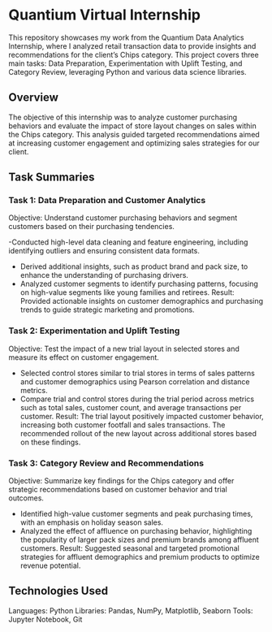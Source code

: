 # Quantium Virtual Internship
This repository showcases my work from the Quantium Data Analytics Internship, where I analyzed retail transaction data to provide insights and recommendations for the client’s Chips category. This project covers three main tasks: Data Preparation, Experimentation with Uplift Testing, and Category Review, leveraging Python and various data science libraries.

## Overview
The objective of this internship was to analyze customer purchasing behaviors and evaluate the impact of store layout changes on sales within the Chips category. This analysis guided targeted recommendations aimed at increasing customer engagement and optimizing sales strategies for our client.

## Task Summaries
### Task 1: Data Preparation and Customer Analytics
Objective: Understand customer purchasing behaviors and segment customers based on their purchasing tendencies.

-Conducted high-level data cleaning and feature engineering, including identifying outliers and ensuring consistent data formats.
- Derived additional insights, such as product brand and pack size, to enhance the understanding of purchasing drivers.
- Analyzed customer segments to identify purchasing patterns, focusing on high-value segments like young families and retirees.
Result: Provided actionable insights on customer demographics and purchasing trends to guide strategic marketing and promotions.

### Task 2: Experimentation and Uplift Testing
Objective: Test the impact of a new trial layout in selected stores and measure its effect on customer engagement.

- Selected control stores similar to trial stores in terms of sales patterns and customer demographics using Pearson correlation and distance metrics.
- Compare trial and control stores during the trial period across metrics such as total sales, customer count, and average transactions per customer.
Result: The trial layout positively impacted customer behavior, increasing both customer footfall and sales transactions. The recommended rollout of the new layout across additional stores based on these findings.

### Task 3: Category Review and Recommendations
Objective: Summarize key findings for the Chips category and offer strategic recommendations based on customer behavior and trial outcomes.

- Identified high-value customer segments and peak purchasing times, with an emphasis on holiday season sales.
- Analyzed the effect of affluence on purchasing behavior, highlighting the popularity of larger pack sizes and premium brands among affluent customers.
Result: Suggested seasonal and targeted promotional strategies for affluent demographics and premium products to optimize revenue potential.

## Technologies Used
Languages: Python
Libraries: Pandas, NumPy, Matplotlib, Seaborn
Tools: Jupyter Notebook, Git
